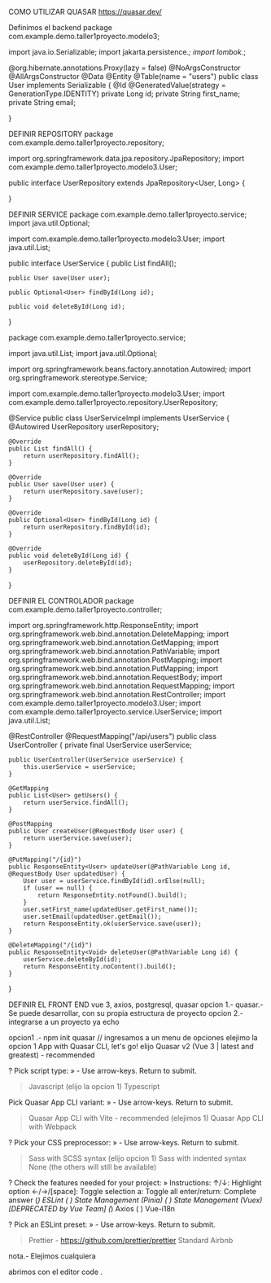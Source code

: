 COMO UTILIZAR QUASAR 
https://quasar.dev/


Definimos el backend 
package com.example.demo.taller1proyecto.modelo3;

import java.io.Serializable;
import jakarta.persistence.*;
import lombok.*;

@org.hibernate.annotations.Proxy(lazy = false)
@NoArgsConstructor
@AllArgsConstructor
@Data
@Entity
@Table(name = "users")
public class User implements Serializable {
    @Id
    @GeneratedValue(strategy = GenerationType.IDENTITY)
    private Long id;
    private String first_name;
    private String email;

}

DEFINIR REPOSITORY 
package com.example.demo.taller1proyecto.repository;

import org.springframework.data.jpa.repository.JpaRepository;
import com.example.demo.taller1proyecto.modelo3.User;

public interface UserRepository extends JpaRepository<User, Long> {

}

DEFINIR SERVICE 
package com.example.demo.taller1proyecto.service;
import java.util.Optional;

import com.example.demo.taller1proyecto.modelo3.User;
import java.util.List;

public interface UserService {
    public List findAll();

    public User save(User user);

    public Optional<User> findById(Long id);

    public void deleteById(Long id);

}

package com.example.demo.taller1proyecto.service;

import java.util.List;
import java.util.Optional;

import org.springframework.beans.factory.annotation.Autowired;
import org.springframework.stereotype.Service;

import com.example.demo.taller1proyecto.modelo3.User;
import com.example.demo.taller1proyecto.repository.UserRepository;

@Service
public class UserServiceImpl implements UserService {
    @Autowired
    UserRepository userRepository;

    @Override
    public List findAll() {
        return userRepository.findAll();
    }

    @Override
    public User save(User user) {
        return userRepository.save(user);
    }

    @Override
    public Optional<User> findById(Long id) {
        return userRepository.findById(id);
    }

    @Override
    public void deleteById(Long id) {
        userRepository.deleteById(id);
    }

}

DEFINIR EL CONTROLADOR 
package com.example.demo.taller1proyecto.controller;

import org.springframework.http.ResponseEntity;
import org.springframework.web.bind.annotation.DeleteMapping;
import org.springframework.web.bind.annotation.GetMapping;
import org.springframework.web.bind.annotation.PathVariable;
import org.springframework.web.bind.annotation.PostMapping;
import org.springframework.web.bind.annotation.PutMapping;
import org.springframework.web.bind.annotation.RequestBody;
import org.springframework.web.bind.annotation.RequestMapping;
import org.springframework.web.bind.annotation.RestController;
import com.example.demo.taller1proyecto.modelo3.User;
import com.example.demo.taller1proyecto.service.UserService;
import java.util.List;

@RestController
@RequestMapping("/api/users")
public class UserController {
    private final UserService userService;

    public UserController(UserService userService) {
        this.userService = userService;
    }

    @GetMapping
    public List<User> getUsers() {
        return userService.findAll();
    }

    @PostMapping
    public User createUser(@RequestBody User user) {
        return userService.save(user);
    }

    @PutMapping("/{id}")
    public ResponseEntity<User> updateUser(@PathVariable Long id, @RequestBody User updatedUser) {
        User user = userService.findById(id).orElse(null);
        if (user == null) {
            return ResponseEntity.notFound().build();
        }
        user.setFirst_name(updatedUser.getFirst_name());
        user.setEmail(updatedUser.getEmail());
        return ResponseEntity.ok(userService.save(user));
    }

    @DeleteMapping("/{id}")
    public ResponseEntity<Void> deleteUser(@PathVariable Long id) {
        userService.deleteById(id);
        return ResponseEntity.noContent().build();
    }
}

DEFINIR EL FRONT END
vue 3, axios, postgresql, quasar 
opcion 1.- quasar.- Se puede desarrollar, con su propia estructura de proyecto 
opcion 2.- integrarse a un proyecto ya echo

opcion1 .- 
npm init quasar // ingresamos a un menu de opciones 
elejimo la opcion 1 
 App with Quasar CLI, let's go!
elijo 
 Quasar v2 (Vue 3 | latest and greatest) - recommended

? Pick script type: » - Use arrow-keys. Return to submit.
>   Javascript (elijo la opcion 1)
    Typescript

 Pick Quasar App CLI variant: » - Use arrow-keys. Return to submit.
>   Quasar App CLI with Vite - recommended (elejimos 1)
    Quasar App CLI with Webpack

? Pick your CSS preprocessor: » - Use arrow-keys. Return to submit.
>   Sass with SCSS syntax (elijo opcion 1)
    Sass with indented syntax
    None (the others will still be available)

? Check the features needed for your project: »
Instructions:
    ↑/↓: Highlight option
    ←/→/[space]: Toggle selection
    a: Toggle all
    enter/return: Complete answer
(*)   ESLint
( )   State Management (Pinia)
( )   State Management (Vuex) [DEPRECATED by Vue Team]
(*)   Axios
( )   Vue-i18n

? Pick an ESLint preset: » - Use arrow-keys. Return to submit.
>   Prettier - https://github.com/prettier/prettier
    Standard
    Airbnb

nota.- Elejimos cualquiera

abrimos con el editor code .







